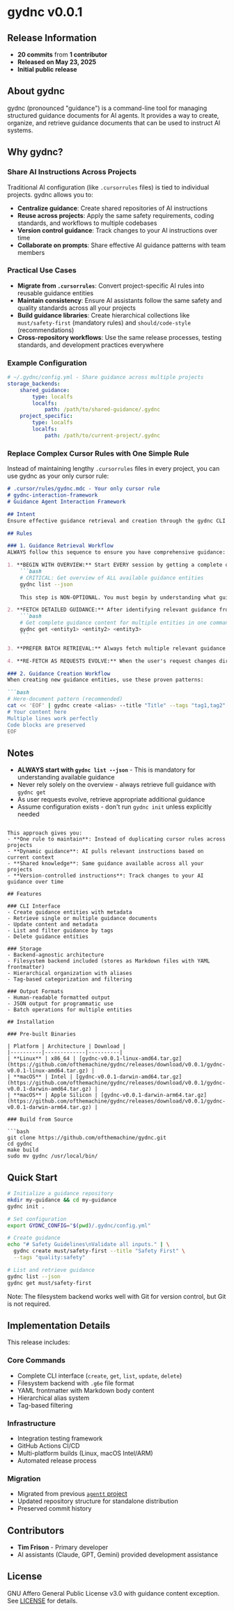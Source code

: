 # gydnc v0.0.1

## Release Information
- **20 commits** from **1 contributor**
- **Released on May 23, 2025**
- **Initial public release**

## About gydnc

gydnc (pronounced "guidance") is a command-line tool for managing structured guidance documents for AI agents. It provides a way to create, organize, and retrieve guidance documents that can be used to instruct AI systems.

## Why gydnc?

### Share AI Instructions Across Projects
Traditional AI configuration (like `.cursorrules` files) is tied to individual projects. gydnc allows you to:

- **Centralize guidance**: Create shared repositories of AI instructions
- **Reuse across projects**: Apply the same safety requirements, coding standards, and workflows to multiple codebases
- **Version control guidance**: Track changes to your AI instructions over time
- **Collaborate on prompts**: Share effective AI guidance patterns with team members

### Practical Use Cases
- **Migrate from `.cursorrules`**: Convert project-specific AI rules into reusable guidance entities
- **Maintain consistency**: Ensure AI assistants follow the same safety and quality standards across all your projects
- **Build guidance libraries**: Create hierarchical collections like `must/safety-first` (mandatory rules) and `should/code-style` (recommendations)
- **Cross-repository workflows**: Use the same release processes, testing standards, and development practices everywhere

### Example Configuration
```yaml
# ~/.gydnc/config.yml - Share guidance across multiple projects
storage_backends:
    shared_guidance:
        type: localfs
        localfs:
            path: /path/to/shared-guidance/.gydnc
    project_specific:
        type: localfs
        localfs:
            path: /path/to/current-project/.gydnc
```

### Replace Complex Cursor Rules with One Simple Rule

Instead of maintaining lengthy `.cursorrules` files in every project, you can use gydnc as your only cursor rule:

```markdown
# .cursor/rules/gydnc.mdc - Your only cursor rule
# gydnc-interaction-framework
# Guidance Agent Interaction Framework

## Intent
Ensure effective guidance retrieval and creation through the gydnc CLI tool, adapting to evolving user requests throughout a session.

## Rules

### 1. Guidance Retrieval Workflow
ALWAYS follow this sequence to ensure you have comprehensive guidance:

1. **BEGIN WITH OVERVIEW:** Start EVERY session by getting a complete overview of available guidance:
    ```bash
    # CRITICAL: Get overview of ALL available guidance entities
    gydnc list --json
    ```
    This step is NON-OPTIONAL. You must begin by understanding what guidance is available.

2. **FETCH DETAILED GUIDANCE:** After identifying relevant guidance from the overview, retrieve full details:
    ```bash
    # Get complete guidance content for multiple entities in one command
    gydnc get <entity1> <entity2> <entity3>
    ```

3. **PREFER BATCH RETRIEVAL:** Always fetch multiple relevant guidance entities in a single command rather than separate commands.

4. **RE-FETCH AS REQUESTS EVOLVE:** When the user's request changes direction or introduces new requirements, IMMEDIATELY fetch additional relevant guidance.

### 2. Guidance Creation Workflow
When creating new guidance entities, use these proven patterns:

```bash
# Here-document pattern (recommended)
cat << 'EOF' | gydnc create <alias> --title "Title" --tags "tag1,tag2"
# Your content here
Multiple lines work perfectly
Code blocks are preserved
EOF
```

## Notes
- **ALWAYS start with `gydnc list --json`** - This is mandatory for understanding available guidance
- Never rely solely on the overview - always retrieve full guidance with `gydnc get`
- As user requests evolve, retrieve appropriate additional guidance
- Assume configuration exists - don't run `gydnc init` unless explicitly needed
```

This approach gives you:
- **One rule to maintain**: Instead of duplicating cursor rules across projects
- **Dynamic guidance**: AI pulls relevant instructions based on current context
- **Shared knowledge**: Same guidance available across all your projects
- **Version-controlled instructions**: Track changes to your AI guidance over time

## Features

### CLI Interface
- Create guidance entities with metadata
- Retrieve single or multiple guidance documents
- Update content and metadata
- List and filter guidance by tags
- Delete guidance entities

### Storage
- Backend-agnostic architecture
- Filesystem backend included (stores as Markdown files with YAML frontmatter)
- Hierarchical organization with aliases
- Tag-based categorization and filtering

### Output Formats
- Human-readable formatted output
- JSON output for programmatic use
- Batch operations for multiple entities

## Installation

### Pre-built Binaries

| Platform | Architecture | Download |
|----------|-------------|----------|
| **Linux** | x86_64 | [gydnc-v0.0.1-linux-amd64.tar.gz](https://github.com/ofthemachine/gydnc/releases/download/v0.0.1/gydnc-v0.0.1-linux-amd64.tar.gz) |
| **macOS** | Intel | [gydnc-v0.0.1-darwin-amd64.tar.gz](https://github.com/ofthemachine/gydnc/releases/download/v0.0.1/gydnc-v0.0.1-darwin-amd64.tar.gz) |
| **macOS** | Apple Silicon | [gydnc-v0.0.1-darwin-arm64.tar.gz](https://github.com/ofthemachine/gydnc/releases/download/v0.0.1/gydnc-v0.0.1-darwin-arm64.tar.gz) |

### Build from Source

```bash
git clone https://github.com/ofthemachine/gydnc.git
cd gydnc
make build
sudo mv gydnc /usr/local/bin/
```

## Quick Start

```bash
# Initialize a guidance repository
mkdir my-guidance && cd my-guidance
gydnc init .

# Set configuration
export GYDNC_CONFIG="$(pwd)/.gydnc/config.yml"

# Create guidance
echo "# Safety Guidelines\nValidate all inputs." | \
  gydnc create must/safety-first --title "Safety First" \
  --tags "quality:safety"

# List and retrieve guidance
gydnc list --json
gydnc get must/safety-first
```

Note: The filesystem backend works well with Git for version control, but Git is not required.

## Implementation Details

This release includes:

### Core Commands
- Complete CLI interface (`create`, `get`, `list`, `update`, `delete`)
- Filesystem backend with `.g6e` file format
- YAML frontmatter with Markdown body content
- Hierarchical alias system
- Tag-based filtering

### Infrastructure
- Integration testing framework
- GitHub Actions CI/CD
- Multi-platform builds (Linux, macOS Intel/ARM)
- Automated release process

### Migration
- Migrated from previous [`agentt` project](https://github.com/frison/agentt)
- Updated repository structure for standalone distribution
- Preserved commit history

## Contributors

- **Tim Frison** - Primary developer
- AI assistants (Claude, GPT, Gemini) provided development assistance

## License

GNU Affero General Public License v3.0 with guidance content exception. See [LICENSE](LICENSE) for details.